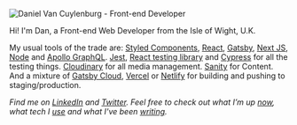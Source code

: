 
![Daniel Van Cuylenburg - Front-end Developer](https://res.cloudinary.com/danielvanc/image/upload/v1594325328/logo5.jpg)

Hi! I'm Dan, a Front-end Web Developer from the Isle of Wight, U.K. 

My usual tools of the trade are: [Styled Components](https://styled-components.com/),  [React](https://reactjs.org/), [Gatsby](https://www.gatsbyjs.org/), [Next JS](https://nextjs.org/), [Node](https://nodejs.org/) and [Apollo GraphQL](https://www.apollographql.com/). [Jest](https://jestjs.io/), [React testing library](https://testing-library.com/docs/react-testing-library) and [Cypress](https://www.cypress.io/) for all the testing things. [Cloudinary](https://cloudinary.com/) for all media management. [Sanity](https://www.sanity.io/) for Content. And a mixture of [Gatsby Cloud](https://www.gatsbyjs.com/), [Vercel](https://vercel.com/) or [Netlify](https://www.netlify.com/) for building and pushing to staging/production.

*Find me on [LinkedIn](https://www.linkedin.com/in/danielvanc/) and [Twitter](https://www.twitter.com/danielvanc). Feel free to check out what I’m up [now](https://www.danielvanc.com/now), what tech I [use](https://www.danielvanc.com/uses/) and what I've been [writing](https://www.danielvanc.com/notes/).*
